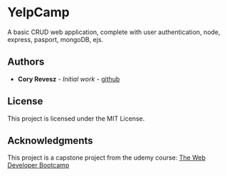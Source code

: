 # YelpCamp

A basic CRUD web application, complete with user authentication, node, express, pasport, mongoDB, ejs.

## Authors

* **Cory Revesz** - *Initial work* - [github](https://github.com/coryrevesz)

## License

This project is licensed under the MIT License.

## Acknowledgments

This project is a capstone project from the udemy course: [The Web Developer Bootcamp](https://www.udemy.com/the-web-developer-bootcamp/)